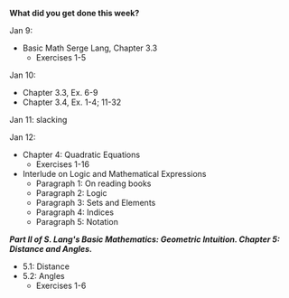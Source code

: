 **What did you get done this week?**

Jan 9: 
 - Basic Math Serge Lang, Chapter 3.3
     - Exercises 1-5 

Jan 10: 
 - Chapter 3.3, Ex. 6-9
 - Chapter 3.4, Ex. 1-4; 11-32

Jan 11: 
  slacking

Jan 12: 
 - Chapter 4: Quadratic Equations
   - Exercises 1-16 
- Interlude on Logic and Mathematical Expressions
  - Paragraph 1: On reading books
  - Paragraph 2: Logic
  - Paragraph 3: Sets and Elements
  - Paragraph 4: Indices
  - Paragraph 5: Notation

 **_Part II of S. Lang's Basic Mathematics: Geometric Intuition. Chapter 5: Distance and Angles._**

 - 5.1: Distance
 - 5.2: Angles
   - Exercises 1-6 


